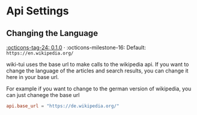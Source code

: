 # Api Settings

## Changing the Language

[:octicons-tag-24: 0.1.0][release-0.1.0] ·
:octicons-milestone-16: Default: `https://en.wikipedia.org/`

wiki-tui uses the base url to make calls to the wikipedia api. If you want to change the language of the articles and search results, you can change it here in your base url. 

For example if you want to change to the german version of wikipedia, you can just chanege the base url

```toml
api.base_url = "https://de.wikipedia.org/"
```

[release-0.1.0]: https://github.com/Builditluc/wiki-tui/releases/tag/v0.1
